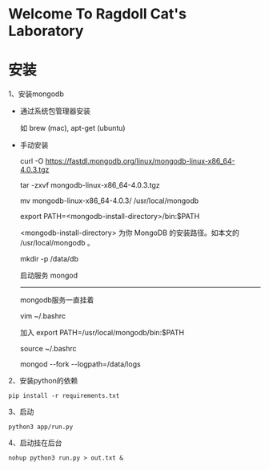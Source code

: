 # Welcome To Ragdoll Cat's Laboratory
# 安装
1、安装mongodb
* 通过系统包管理器安装

    如 brew (mac), apt-get (ubuntu)
* 手动安装
    
    curl -O https://fastdl.mongodb.org/linux/mongodb-linux-x86_64-4.0.3.tgz
    
    tar -zxvf mongodb-linux-x86_64-4.0.3.tgz
    
    mv mongodb-linux-x86_64-4.0.3/ /usr/local/mongodb
    
    export PATH=\<mongodb-install-directory>/bin:$PATH
    
    \<mongodb-install-directory> 为你 MongoDB 的安装路径。如本文的 /usr/local/mongodb 。
    
    mkdir -p /data/db
    
    启动服务 mongod
    
    ***
    
    mongodb服务一直挂着
    
    vim ~/.bashrc
    
    加入 export PATH=/usr/local/mongodb/bin:$PATH
    
    source ~/.bashrc
    
    mongod --fork --logpath=/data/logs
    
2、安装python的依赖

```shell script
pip install -r requirements.txt
```

3、启动
```shell script
python3 app/run.py
```
4、启动挂在后台
```shell script
nohup python3 run.py > out.txt &
```